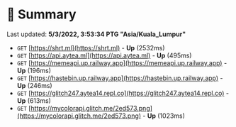 # 📖 Summary
Last updated: **5/3/2022, 3:53:34 PTG "Asia/Kuala_Lumpur"**

- `GET` [https://shrt.ml](https://shrt.ml) - **Up** (2532ms)
- `GET` [https://api.aytea.ml](https://api.aytea.ml) - **Up** (495ms)
- `GET` [https://memeapi.up.railway.app](https://memeapi.up.railway.app) - **Up** (196ms)
- `GET` [https://hastebin.up.railway.app](https://hastebin.up.railway.app) - **Up** (246ms)
- `GET` [https://glitch247.aytea14.repl.co](https://glitch247.aytea14.repl.co) - **Up** (613ms)
- `GET` [https://mycolorapi.glitch.me/2ed573.png](https://mycolorapi.glitch.me/2ed573.png) - **Up** (1023ms)
